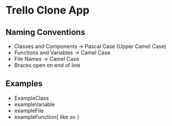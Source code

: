 # Trello Clone App

## Naming Conventions

-   Classes and Components -> Pascal Case (Upper Camel Case)
-   Functions and Variables -> Camel Case
-   File Names -> Camel Case
-   Braces open on end of line

## Examples

-   ExampleClass
-   exampleVariable
-   exampleFile
-   exampleFunction{
    like so
    }
